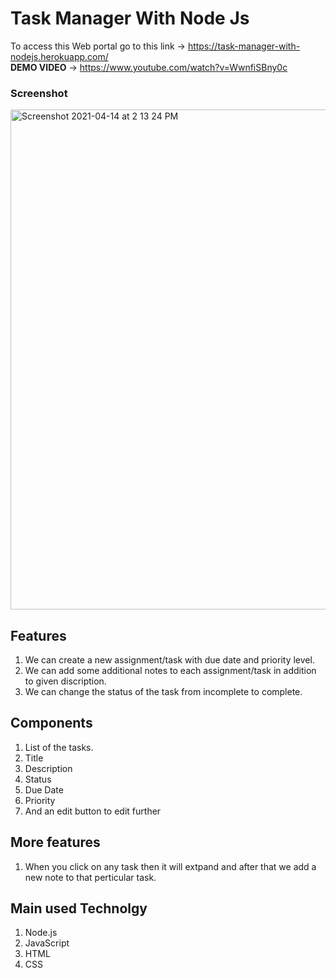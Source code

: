 # Task Manager With Node Js

To access this Web portal go to this link -> https://task-manager-with-nodejs.herokuapp.com/
<br/>
**DEMO VIDEO** -> https://www.youtube.com/watch?v=WwnfiSBny0c
<br />
### Screenshot
<img width="800" alt="Screenshot 2021-04-14 at 2 13 24 PM" src="https://user-images.githubusercontent.com/43174363/114681788-1ae0e400-9d2c-11eb-86b8-e3dfa3839b65.png">

## Features
1. We can create a new assignment/task with due date and priority level.
2. We can add some additional notes to each assignment/task in addition to given discription.
3. We can change the status of the task from incomplete to complete.

## Components
1. List of the tasks.
2. Title
3. Description
4. Status
5. Due Date
6. Priority
7. And an edit button to edit further

## More features
1. When you click on any task then it will extpand and after that we add a new note to that perticular task.

## Main used Technolgy
1. Node.js
2. JavaScript
3. HTML
4. CSS
